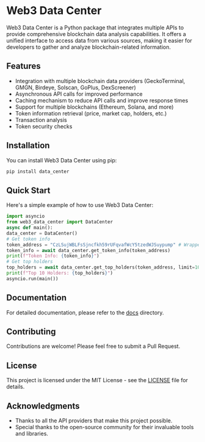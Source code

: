 # Web3 Data Center

Web3 Data Center is a Python package that integrates multiple APIs to provide comprehensive blockchain data analysis capabilities. It offers a unified interface to access data from various sources, making it easier for developers to gather and analyze blockchain-related information.

## Features

- Integration with multiple blockchain data providers (GeckoTerminal, GMGN, Birdeye, Solscan, GoPlus, DexScreener)
- Asynchronous API calls for improved performance
- Caching mechanism to reduce API calls and improve response times
- Support for multiple blockchains (Ethereum, Solana, and more)
- Token information retrieval (price, market cap, holders, etc.)
- Transaction analysis
- Token security checks

## Installation

You can install Web3 Data Center using pip:


```bash
pip install data_center
```



## Quick Start

Here's a simple example of how to use Web3 Data Center:
```python
import asyncio
from web3_data_center import DataCenter
async def main():
data_center = DataCenter()
# Get token info
token_address = "CzLSujWBLFsSjncfkh59rUFqvafWcY5tzedWJSuypump" # Wrapped SOL
token_info = await data_center.get_token_info(token_address)
print(f"Token Info: {token_info}")
# Get top holders
top_holders = await data_center.get_top_holders(token_address, limit=10)
print(f"Top 10 Holders: {top_holders}")
asyncio.run(main())
```


## Documentation

For detailed documentation, please refer to the [docs](./docs) directory.

## Contributing

Contributions are welcome! Please feel free to submit a Pull Request.

## License

This project is licensed under the MIT License - see the [LICENSE](LICENSE) file for details.

## Acknowledgments

- Thanks to all the API providers that make this project possible.
- Special thanks to the open-source community for their invaluable tools and libraries.